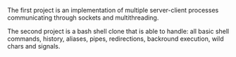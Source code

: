 The first project is an implementation of multiple server-client processes communicating through sockets and multithreading.

The second project is a bash shell clone that is able to handle: all basic shell commands, history, aliases, pipes, redirections, backround execution, wild chars and signals.
